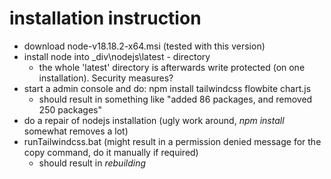 # installation instruction

   * download node-v18.18.2-x64.msi (tested with this version)
   * install node into _div\nodejs\latest - directory
      * the whole 'latest' directory is afterwards write protected (on one installation). Security measures?
   * start a admin console and do: npm install tailwindcss flowbite chart.js
      * should result in something like "added 86 packages, and removed 250 packages"
   * do a repair of nodejs installation (ugly work around, _npm install_ somewhat removes a lot)
   * runTailwindcss.bat (might result in a permission denied message for the copy command, do it manually if required)
      * should result in _rebuilding_
    









